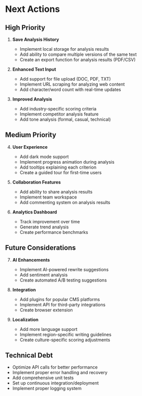 # Next Actions

## High Priority
1. **Save Analysis History**
   - Implement local storage for analysis results
   - Add ability to compare multiple versions of the same text
   - Create an export function for analysis results (PDF/CSV)

2. **Enhanced Text Input**
   - Add support for file upload (DOC, PDF, TXT)
   - Implement URL scraping for analyzing web content
   - Add character/word count with real-time updates

3. **Improved Analysis**
   - Add industry-specific scoring criteria
   - Implement competitor analysis feature
   - Add tone analysis (formal, casual, technical)

## Medium Priority
4. **User Experience**
   - Add dark mode support
   - Implement progress animation during analysis
   - Add tooltips explaining each criterion
   - Create a guided tour for first-time users

5. **Collaboration Features**
   - Add ability to share analysis results
   - Implement team workspace
   - Add commenting system on analysis results

6. **Analytics Dashboard**
   - Track improvement over time
   - Generate trend analysis
   - Create performance benchmarks

## Future Considerations
7. **AI Enhancements**
   - Implement AI-powered rewrite suggestions
   - Add sentiment analysis
   - Create automated A/B testing suggestions

8. **Integration**
   - Add plugins for popular CMS platforms
   - Implement API for third-party integrations
   - Create browser extension

9. **Localization**
   - Add more language support
   - Implement region-specific writing guidelines
   - Create culture-specific scoring adjustments

## Technical Debt
- Optimize API calls for better performance
- Implement proper error handling and recovery
- Add comprehensive unit tests
- Set up continuous integration/deployment
- Implement proper logging system
